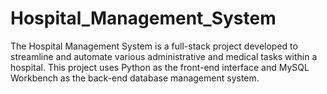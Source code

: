 # Hospital_Management_System
The Hospital Management System is a full-stack project developed to streamline and automate various administrative and medical tasks within a hospital. This project uses Python as the front-end interface and MySQL Workbench as the back-end database management system.
